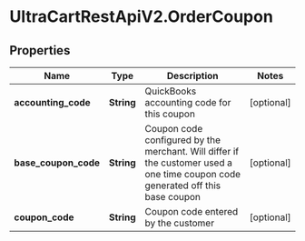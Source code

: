 # UltraCartRestApiV2.OrderCoupon

## Properties
Name | Type | Description | Notes
------------ | ------------- | ------------- | -------------
**accounting_code** | **String** | QuickBooks accounting code for this coupon | [optional] 
**base_coupon_code** | **String** | Coupon code configured by the merchant.  Will differ if the customer used a one time coupon code generated off this base coupon | [optional] 
**coupon_code** | **String** | Coupon code entered by the customer | [optional] 


